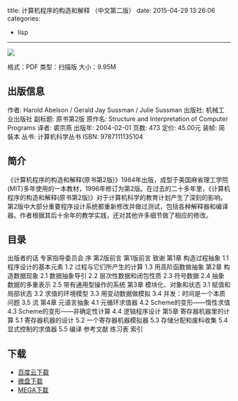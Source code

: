 title: 计算机程序的构造和解释 （中文第二版）
date: 2015-04-29 13:26:06
categories:
  - lisp
---

![](http://img5.douban.com/lpic/s1113106.jpg)

格式：PDF
类型：扫描版
大小：9.95M

<!--more-->

## 出版信息 ##

作者: Harold Abelson / Gerald Jay Sussman / Julie Sussman 
出版社: 机械工业出版社
副标题: 原书第2版
原作名: Structure and Interpretation of Computer Programs
译者: 裘宗燕 
出版年: 2004-02-01
页数: 473
定价: 45.00元
装帧: 简裝本
丛书: 计算机科学丛书
ISBN: 9787111135104

## 简介 ##

《计算机程序的构造和解释(原书第2版)》1984年出版，成型于美国麻省理工学院(MIT)多年使用的一本教材，1996年修订为第2版。在过去的二十多年里，《计算机程序的构造和解释(原书第2版)》对于计算机科学的教育计划产生了深刻的影响。第2版中大部分重要程序设计系统都重新修改并做过测试，包括各种解释器和编译器。作者根据其后十余年的教学实践，还对其他许多细节做了相应的修改。

## 目录 ##

出版者的话
专家指导委员会
序
第2版前言
第1版前言
致谢
第1章 构造过程抽象
1.1 程序设计的基本元素
1.2 过程与它们所产生的计算
1.3 用高阶函数做抽象
第2章 构造数据现象
2.1 数据抽象导引
2.2 层次性数据和闭包性质
2.3 符号数据
2.4 抽象数据的多重表示
2.5 带有通用型操作的系统
第3章 模块化、对象和状态
3.1 赋值和局部状态
3.2 求值的环境模型
3.3 用变动数据做模拟
3.4 并发：时间是一个本质问题
3.5 流
第4章 元语言抽象
4.1 元循环求值器
4.2 Scheme的变形——惰性求值
4.3 Scheme的变形——非确定性计算
4.4 逻辑程序设计
第5章 寄存器机器里的计算
5.1 寄存器机器的设计
5.2 一个寄存器机器模拟器
5.3 存储分配和废料收集
5.4 显式控制的求值器
5.5 编译
参考文献
练习表
索引

## 下载 ##

* [百度云下载](http://pan.baidu.com/s/1eQs4e0y)
* [微盘下载](http://vdisk.weibo.com/s/aADaW4YROTb7M)
* [MEGA下载](https://mega.co.nz/#!CZ8SHKjZ!j8u4i07Ik1Y8BqSP81tJIdZMFKddLHpb7ngM4zfjJLg)